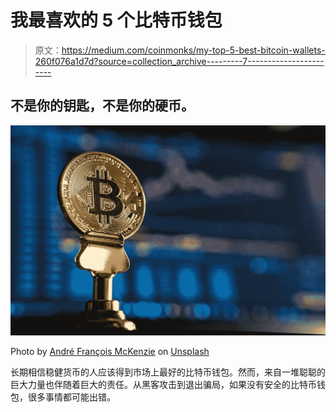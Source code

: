 # 我最喜欢的 5 个比特币钱包

> 原文：<https://medium.com/coinmonks/my-top-5-best-bitcoin-wallets-260f076a1d7d?source=collection_archive---------7----------------------->

## 不是你的钥匙，不是你的硬币。

![](img/a98a8c9f082e5fce74728d32662c9059.png)

Photo by [André François McKenzie](https://unsplash.com/@silverhousehd?utm_source=medium&utm_medium=referral) on [Unsplash](https://unsplash.com?utm_source=medium&utm_medium=referral)

长期相信稳健货币的人应该得到市场上最好的比特币钱包。然而，来自一堆聪聪的巨大力量也伴随着巨大的责任。从黑客攻击到退出骗局，如果没有安全的比特币钱包，很多事情都可能出错。